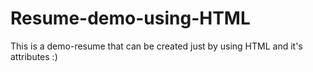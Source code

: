 # Resume-demo-using-HTML
This is a demo-resume that can be created just by using HTML and it's attributes :)
